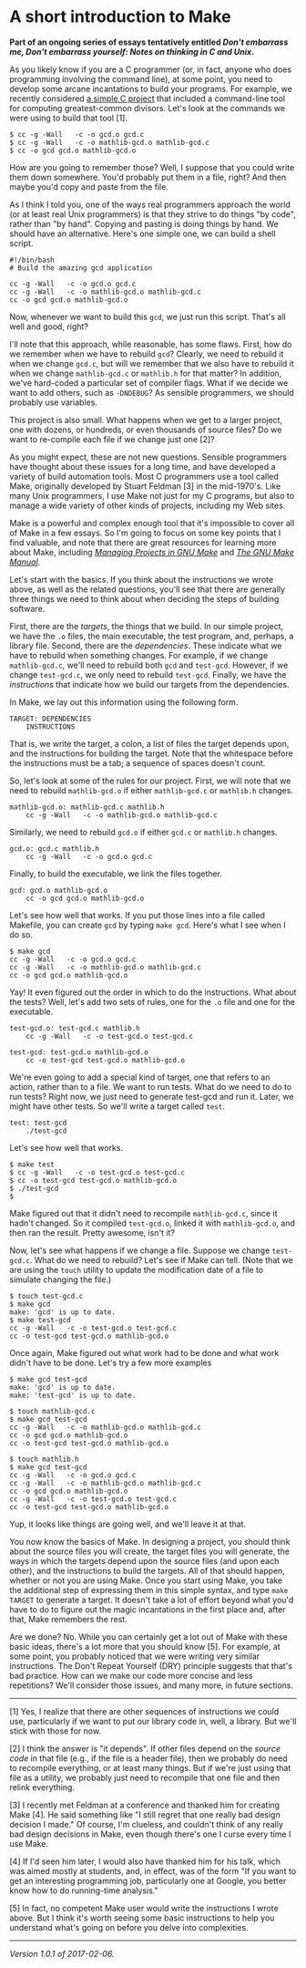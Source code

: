 A short introduction to Make
============================

**Part of an ongoing series of essays tentatively entitled _Don't embarrass
me, Don't embarrass yourself: Notes on thinking in C and Unix_.**

As you likely know if you are a C programmer (or, in fact, anyone who does
programming involving the command line), at some point, you need to develop
some arcane incantations to build your programs.  For example, we
recently considered [a simple C project](cnix-simple-c-project) that
included a command-line tool for computing greatest-common divisors.  Let's
look at the commands we were using to build that tool [1].

    $ cc -g -Wall   -c -o gcd.o gcd.c
    $ cc -g -Wall   -c -o mathlib-gcd.o mathlib-gcd.c
    $ cc -o gcd gcd.o mathlib-gcd.o

How are you going to remember those?  Well, I suppose that you could
write them down somewhere.  You'd probably put them in a file, right?
And then maybe you'd copy and paste from the file.

As I think I told you, one of the ways real programmers approach
the world (or at least real Unix programmers) is that they strive to do
things "by code", rather than "by hand".  Copying and pasting is doing
things by hand.  We should have an alternative.  Here's one simple one,
we can build a shell script.

    #!/bin/bash
    # Build the amazing gcd application

    cc -g -Wall   -c -o gcd.o gcd.c
    cc -g -Wall   -c -o mathlib-gcd.o mathlib-gcd.c
    cc -o gcd gcd.o mathlib-gcd.o

Now, whenever we want to build this `gcd`, we just run this script.  That's
all well and good, right?

I'll note that this approach, while reasonable, has some flaws.  First,
how do we remember when we have to rebuild `gcd`?  Clearly, we need to
rebuild it when we change `gcd.c`, but will we remember that we also
have to rebuild it when we change `mathlib-gcd.c` or `mathlib.h` for that
matter?  In addition, we've hard-coded a particular set of compiler flags.
What if we decide we want to add others, such as `-DNDEBUG`?  As sensible
programmers, we should probably use variables.

This project is also small.  What happens when we get to a larger project,
one with dozens, or hundreds, or even thousands of source files?  Do we
want to re-compile each file if we change just one [2]?  

As you might expect, these are not new questions.  Sensible programmers
have thought about these issues for a long time, and have developed
a variety of build automation tools.  Most C programmers use a tool
called Make, originally developed by Stuart Feldman [3] in the mid-1970's.
Like many Unix programmers, I use Make not just for my C programs, but
also to manage a wide variety of other kinds of projects, including my
Web sites.

Make is a powerful and complex enough tool that it's impossible to
cover all of Make in a few essays.  So I'm going to focus on some key
points that I find valuable, and note that there are great resources
for learning more about Make, including [_Managing Projects in GNU
Make_](http://www.oreilly.com/openbook/make3/book/index.csp) and [_The
GNU Make Manual_](https://www.gnu.org/software/make/manual/).  

Let's start with the basics.  If you think about the instructions we
wrote above, as well as the related questions, you'll see that there
are generally three things we need to think about when deciding the
steps of building software.

First, there are the *targets*, the things that we build.  In our simple
project, we have the `.o` files, the main executable, the test program,
and, perhaps, a library file.  Second, there are the *dependencies*.
These indicate what we have to rebuild when something changes.
For example, if we change `mathlib-gcd.c`, we'll need to rebuild both
`gcd` and `test-gcd`.  However, if we change `test-gcd.c`, we only need
to rebuild `test-gcd`.  Finally, we have the *instructions* that indicate
how we build our targets from the dependencies.

In Make, we lay out this information using the following form.

    TARGET: DEPENDENCIES
    	INSTRUCTIONS

That is, we write the target, a colon, a list of files the target depends
upon, and the instructions for building the target.  Note that the whitespace
before the instructions must be a tab; a sequence of spaces doesn't count.

So, let's look at some of the rules for our project.  First, we will note
that we need to rebuild `mathlib-gcd.o` if either `mathlib-gcd.c` or
`mathlib.h` changes.

    mathlib-gcd.o: mathlib-gcd.c mathlib.h
    	cc -g -Wall   -c -o mathlib-gcd.o mathlib-gcd.c

Similarly, we need to rebuild `gcd.o` if either `gcd.c` or `mathlib.h`
changes.

    gcd.o: gcd.c mathlib.h
    	cc -g -Wall   -c -o gcd.o gcd.c

Finally, to build the executable, we link the files together.

    gcd: gcd.o mathlib-gcd.o
    	cc -o gcd gcd.o mathlib-gcd.o

Let's see how well that works.  If you put those lines into a file
called Makefile, you can create `gcd` by typing `make gcd`.  Here's
what I see when I do so.

    $ make gcd
    cc -g -Wall   -c -o gcd.o gcd.c
    cc -g -Wall   -c -o mathlib-gcd.o mathlib-gcd.c
    cc -o gcd gcd.o mathlib-gcd.o

Yay!  It even figured out the order in which to do the instructions.
What about the tests?  Well, let's add two sets of rules, one for the
`.o` file and one for the executable.

    test-gcd.o: test-gcd.c mathlib.h
    	cc -g -Wall   -c -o test-gcd.o test-gcd.c

    test-gcd: test-gcd.o mathlib-gcd.o
    	cc -o test-gcd test-gcd.o mathlib-gcd.o

We're even going to add a special kind of target, one that refers to
an action, rather than to a file.  We want to run tests.  What do we
need to do to run tests?  Right now, we just need to generate test-gcd
and run it.  Later, we might have other tests.  So we'll write a target
called `test`.  

    test: test-gcd
    	./test-gcd

Let's see how well that works.

    $ make test
    $ cc -g -Wall   -c -o test-gcd.o test-gcd.c
    $ cc -o test-gcd test-gcd.o mathlib-gcd.o
    $ ./test-gcd
    $

Make figured out that it didn't need to recompile `mathlib-gcd.c`, since
it hadn't changed.  So it compiled `test-gcd.o`, linked it with
`mathlib-gcd.o`, and then ran the result.  Pretty awesome, isn't it?

Now, let's see what happens if we change a file.  Suppose we change
`test-gcd.c`.  What do we need to rebuild?  Let's see if Make can tell.
(Note that we are using the `touch` utility to update the modification
date of a file to simulate changing the file.)

    $ touch test-gcd.c
    $ make gcd
    make: 'gcd' is up to date.
    $ make test-gcd
    cc -g -Wall   -c -o test-gcd.o test-gcd.c
    cc -o test-gcd test-gcd.o mathlib-gcd.o

Once again, Make figured out what work had to be done and what work didn't
have to be done.  Let's try a few more examples

    $ make gcd test-gcd
    make: 'gcd' is up to date.
    make: 'test-gcd' is up to date.

    $ touch mathlib-gcd.c
    $ make gcd test-gcd
    cc -g -Wall   -c -o mathlib-gcd.o mathlib-gcd.c
    cc -o gcd gcd.o mathlib-gcd.o
    cc -o test-gcd test-gcd.o mathlib-gcd.o

    $ touch mathlib.h
    $ make gcd test-gcd
    cc -g -Wall   -c -o gcd.o gcd.c
    cc -g -Wall   -c -o mathlib-gcd.o mathlib-gcd.c
    cc -o gcd gcd.o mathlib-gcd.o
    cc -g -Wall   -c -o test-gcd.o test-gcd.c
    cc -o test-gcd test-gcd.o mathlib-gcd.o

Yup, it looks like things are going well, and we'll leave it at that.

You now know the basics of Make.  In designing a project, you should
think about the source files you will create, the target files you
will generate, the ways in which the targets depend upon the source
files (and upon each other), and the instructions to build the targets.
All of that should happen, whether or not you are using Make.  Once you
start using Make, you take the additional step of expressing them in this
simple syntax, and type `make TARGET` to generate a target.  It doesn't
take a lot of effort beyond what you'd have to do to figure out the magic
incantations in the first place and, after that, Make remembers the rest.

Are we done?  No. While you can certainly get a lot out of Make
with these basic ideas, there's a lot more that you should know [5].
For example, at some point, you probably noticed that we were writing
very similar instructions.  The Don't Repeat Yourself (DRY) principle
suggests that that's bad practice.  How can we make our code more concise
and less repetitions?  We'll consider those issues, and many more,
in future sections.

---

[1] Yes, I realize that there are other sequences of instructions we could
use, particularly if we want to put our library code in, well, a library.
But we'll stick with those for now.

[2] I think the answer is "it depends".  If other files depend on the
*source code* in that file (e.g., if the file is a header file), then we
probably do need to recompile everything, or at least many things.  But
if we're just using that file as a utility, we probably just need to
recompile that one file and then relink everything.

[3] I recently met Feldman at a conference and thanked him for creating
Make [4].  He said something like "I still regret that one really bad
design decision I made."  Of course, I'm clueless, and couldn't think
of any really bad design decisions in Make, even though there's one I
curse every time I use Make.

[4] If I'd seen him later, I would also have thanked him for his talk,
which was aimed mostly at students, and, in effect, was of the form "If
you want to get an interesting programming job, particularly one at Google,
you better know how to do running-time analysis."

[5] In fact, no competent Make user would write the instructions I wrote
above.  But I think it's worth seeing some basic instructions to help
you understand what's going on before you delve into complexities.

---

*Version 1.0.1 of 2017-02-06.*
